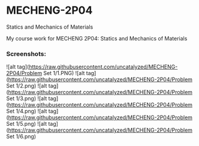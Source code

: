 # MECHENG-2P04
Statics and Mechanics of Materials

My course work for MECHENG 2P04: Statics and Mechanics of Materials

 ### Screenshots:
![alt tag](https://raw.githubusercontent.com/uncatalyzed/MECHENG-2P04/Problem Set 1/1.PNG)
![alt tag](https://raw.githubusercontent.com/uncatalyzed/MECHENG-2P04/Problem Set 1/2.png)
![alt tag](https://raw.githubusercontent.com/uncatalyzed/MECHENG-2P04/Problem Set 1/3.png)
![alt tag](https://raw.githubusercontent.com/uncatalyzed/MECHENG-2P04/Problem Set 1/4.png)
![alt tag](https://raw.githubusercontent.com/uncatalyzed/MECHENG-2P04/Problem Set 1/5.png)
![alt tag](https://raw.githubusercontent.com/uncatalyzed/MECHENG-2P04/Problem Set 1/6.png)
